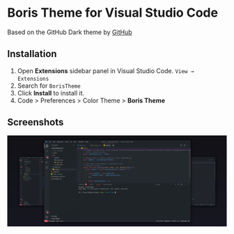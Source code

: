 # Boris Theme for Visual Studio Code

Based on the GitHub Dark theme by [GitHub]([github.com](https://marketplace.visualstudio.com/items?itemName=GitHub.github-vscode-theme))

## Installation

1. Open **Extensions** sidebar panel in Visual Studio Code. `View → Extensions`
2. Search for `BorisTheme`
3. Click **Install** to install it.
4. Code > Preferences > Color Theme > **Boris Theme**

## Screenshots

![Theme Overview](shots.png "Overview")




